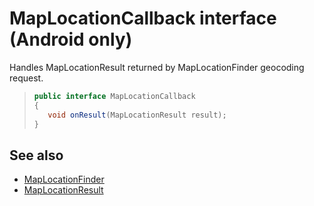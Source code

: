 # MapLocationCallback interface (Android only)

Handles MapLocationResult returned by MapLocationFinder geocoding request.

>```java
>public interface MapLocationCallback
>{
>    void onResult(MapLocationResult result);
>}
>```

## See also

* [MapLocationFinder](../MapLocationFinder-class.md)
* [MapLocationResult](../MapLocationResult-class.md)
